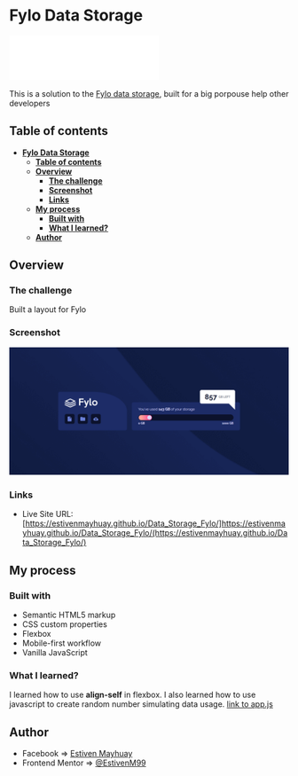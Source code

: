 # **Fylo Data Storage**

![logo fylo](./images/logo.svg)

This is a solution to the [Fylo data storage](https://www.frontendmentor.io/challenges/fylo-data-storage-component-1dZPRbV5n), built for a big porpouse help other developers

## **Table of contents**

- [**Fylo Data Storage**](#fylo-data-storage)
  - [**Table of contents**](#table-of-contents)
  - [**Overview**](#overview)
    - [**The challenge**](#the-challenge)
    - [**Screenshot**](#screenshot)
    - [**Links**](#links)
  - [**My process**](#my-process)
    - [**Built with**](#built-with)
    - [**What I learned?**](#what-i-learned)
  - [**Author**](#author)

## **Overview**

### **The challenge**

Built a layout for Fylo

### **Screenshot**

![screen desktop fylo](./images/screen-desktop.png)

### **Links**

- Live Site URL: [https://estivenmayhuay.github.io/Data_Storage_Fylo/]https://estivenmayhuay.github.io/Data_Storage_Fylo/(https://estivenmayhuay.github.io/Data_Storage_Fylo/)

## **My process**

### **Built with**

- Semantic HTML5 markup
- CSS custom properties
- Flexbox
- Mobile-first workflow
- Vanilla JavaScript

### **What I learned?**

I learned how to use **align-self** in flexbox. I also learned how to use javascript to create random number simulating data usage. [link to app.js](./app.js)

## **Author**

- Facebook => [Estiven Mayhuay](https://www.facebook.com/estivenMayhuay/)
- Frontend Mentor => [@EstivenM99](https://www.frontendmentor.io/profile/EstivenM99)

